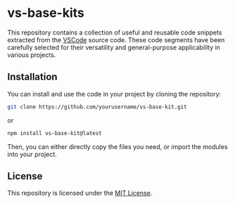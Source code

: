 
# vs-base-kits

This repository contains a collection of useful and reusable code snippets extracted from the [VSCode](https://github.com/Microsoft/vscode) source code. These code segments have been carefully selected for their versatility and general-purpose applicability in various projects. 


## Installation

You can install and use the code in your project by cloning the repository:

```bash
git clone https://github.com/yourusername/vs-base-kit.git
```

or

```bash
npm install vs-base-kit@latest
```

Then, you can either directly copy the files you need, or import the modules into your project.


## License

This repository is licensed under the [MIT License](LICENSE).
